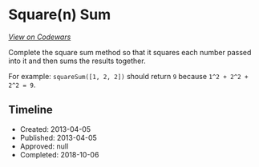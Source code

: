 # Square(n) Sum
[*View on Codewars*](https://www.codewars.com/kata/square-n-sum)

Complete the square sum method so that it squares each number passed into it and then sums the results together.

For example: `squareSum([1, 2, 2])` should return `9` because `1^2 + 2^2 + 2^2 = 9`.

## Timeline
- Created: 2013-04-05
- Published: 2013-04-05
- Approved: null
- Completed: 2018-10-06